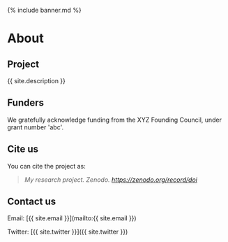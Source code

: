 {% include banner.md %}

# About
   
   
## Project
 {{ site.description }}
           
## Funders
 We gratefully acknowledge funding from the XYZ Founding Council, under grant number 'abc'.
   
## Cite us
 You can cite the project as:  
    
 >    *My research project. Zenodo. https://zenodo.org/record/doi*
    
## Contact us
   
 Email: [{{ site.email }}](mailto:{{ site.email }})   
    
Twitter: [{{ site.twitter }}]({{ site.twitter }})   
